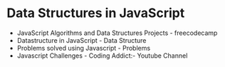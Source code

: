 # Data Structures in JavaScript

- JavaScript Algorithms and Data Structures Projects - freecodecamp
- Datastructure in JavaScript - Data Structure
- Problems solved using Javascript - Problems
- Javascript Challenges - Coding Addict:- Youtube Channel
